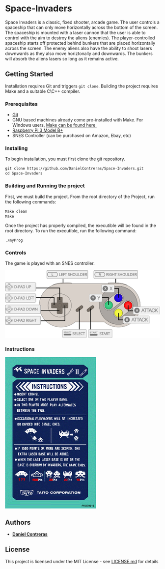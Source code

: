 # Space-Invaders

Space Invaders is a classic, fixed shooter, arcade game. The user controls a spaceship that can only move horizontally across the bottom of the screen. The spaceship is mounted with a laser cannon that the user is able to control with the aim to destroy the aliens (enemies). The player-controlled spaceship starts off protected behind bunkers that are placed horizontally across the screen. The enemy aliens also have the ability to shoot lasers downwards as they also move horiztonally and downwards. The bunkers will absorb the aliens lasers so long as it remains active. 

## Getting Started

Installation requires Git and triggers `git clone`. Building the project requires Make and a suitable C\C++ compiler.

### Prerequisites

- [Git](https://git-scm.com/)
- GNU based machines already come pre-installed with Make. For Windows users, [Make can be found here.](http://gnuwin32.sourceforge.net/packages/make.htm) 
- [Raspberry Pi 3 Model B+](https://www.raspberrypi.org/products/raspberry-pi-3-model-b-plus/)
- SNES Controller (can be purchased on Amazon, Ebay, etc)

### Installing

To begin installation, you must first clone the git repository.

```
git clone https://github.com/DanielContreras/Space-Invaders.git
cd Space-Invaders
```

### Building and Running the project

First, we must build the project. From the root directory of the Project, run the following commands:

```
Make clean
Make
```

Once the project has properly compiled, the executible will be found in the root directory. To run the executible, run the following command:

```
./myProg
```

### Controls

The game is played with an SNES controller. 

![](https://github.com/DanielContreras/Space-Invaders/blob/master/assets/controls.png)

### Instructions

![](https://github.com/DanielContreras/Space-Invaders/blob/master/assets/instructions.gif)

## Authors

* [**Daniel Contreras**](https://github.com/DanielContreras)

## License

This project is licensed under the MIT License - see [LICENSE.md](https://github.com/DanielContreras/Space-Invaders/blob/master/LICENSE) for details
